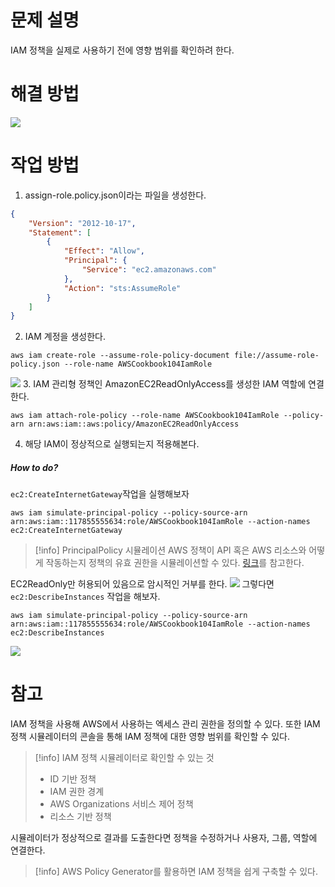 # 문제 설명
IAM 정책을 실제로 사용하기 전에 영향 범위를 확인하려 한다.
# 해결 방법
![](https://csocrates-s3.s3.ap-northeast-2.amazonaws.com/1.4%20IAM%20%EC%A0%95%EC%B1%85%20%EC%8B%9C%EB%AE%AC%EB%A0%88%EC%9D%B4%ED%84%B0%EB%A5%BC%20%EC%82%AC%EC%9A%A9%ED%95%B4%EC%84%9C%20IAM%20%EC%A0%95%EC%B1%85%20%ED%85%8C%EC%8A%A4%ED%8A%B8%20/%20TestingIAMPolicieswiththeIAMPolicySimulator.png)
# 작업 방법
1. assign-role.policy.json이라는 파일을 생성한다.
```json
{
    "Version": "2012-10-17",
    "Statement": [
        {
            "Effect": "Allow",
            "Principal": {
                "Service": "ec2.amazonaws.com"
            },
            "Action": "sts:AssumeRole"
        }
    ]
}
```
2. IAM 계정을 생성한다.
```shell
aws iam create-role --assume-role-policy-document file://assume-role-policy.json --role-name AWSCookbook104IamRole
```
![](https://csocrates-s3.s3.ap-northeast-2.amazonaws.com/1.4%20IAM%20%EC%A0%95%EC%B1%85%20%EC%8B%9C%EB%AE%AC%EB%A0%88%EC%9D%B4%ED%84%B0%EB%A5%BC%20%EC%82%AC%EC%9A%A9%ED%95%B4%EC%84%9C%20IAM%20%EC%A0%95%EC%B1%85%20%ED%85%8C%EC%8A%A4%ED%8A%B8%20/%20%EC%8A%A4%ED%81%AC%EB%A6%B0%EC%83%B7%202024-04-14%20%EC%98%A4%ED%9B%84%202.26.05.png)
3. IAM 관리형 정책인 AmazonEC2ReadOnlyAccess를 생성한 IAM 역할에 연결한다.
```shell
aws iam attach-role-policy --role-name AWSCookbook104IamRole --policy-arn arn:aws:iam::aws:policy/AmazonEC2ReadOnlyAccess
```
4. 해당 IAM이 정상적으로 실행되는지 적용해본다.
##### How to do?
`ec2:CreateInternetGateway`작업을 실행해보자
```shell
aws iam simulate-principal-policy --policy-source-arn arn:aws:iam::117855555634:role/AWSCookbook104IamRole --action-names ec2:CreateInternetGateway
```

>[!info] PrincipalPolicy 시뮬레이션
>AWS 정책이 API 혹은 AWS 리소스와 어떻게 작동하는지 정책의 유효 권한을 시뮬레이션할 수 있다.
>[링크](https://docs.aws.amazon.com/IAM/latest/APIReference/API_SimulatePrincipalPolicy.html)를 참고한다.

EC2ReadOnly만 허용되어 있음으로 암시적인 거부를 한다.
![](https://csocrates-s3.s3.ap-northeast-2.amazonaws.com/1.4%20IAM%20%EC%A0%95%EC%B1%85%20%EC%8B%9C%EB%AE%AC%EB%A0%88%EC%9D%B4%ED%84%B0%EB%A5%BC%20%EC%82%AC%EC%9A%A9%ED%95%B4%EC%84%9C%20IAM%20%EC%A0%95%EC%B1%85%20%ED%85%8C%EC%8A%A4%ED%8A%B8%20/%20%EC%8A%A4%ED%81%AC%EB%A6%B0%EC%83%B7%202024-04-14%20%EC%98%A4%ED%9B%84%203.11.58.png)
그렇다면 `ec2:DescribeInstances` 작업을 해보자.


```shell
aws iam simulate-principal-policy --policy-source-arn arn:aws:iam::117855555634:role/AWSCookbook104IamRole --action-names ec2:DescribeInstances
```
![](https://csocrates-s3.s3.ap-northeast-2.amazonaws.com/1.4%20IAM%20%EC%A0%95%EC%B1%85%20%EC%8B%9C%EB%AE%AC%EB%A0%88%EC%9D%B4%ED%84%B0%EB%A5%BC%20%EC%82%AC%EC%9A%A9%ED%95%B4%EC%84%9C%20IAM%20%EC%A0%95%EC%B1%85%20%ED%85%8C%EC%8A%A4%ED%8A%B8%20/%20%EC%8A%A4%ED%81%AC%EB%A6%B0%EC%83%B7%202024-04-14%20%EC%98%A4%ED%9B%84%203.11.31.png)
# 참고
IAM 정책을 사용해 AWS에서 사용하는 엑세스 관리 권한을 정의할 수 있다.
또한 IAM 정책 시뮬레이터의 콘솔을 통해 IAM 정책에 대한 영향 범위를 확인할 수 있다.
>[!info] IAM 정책 시뮬레이터로 확인할 수 있는 것
>- ID 기반 정책
>- IAM 권한 경계
>- AWS Organizations 서비스 제어 정책
>- 리소스 기반 정책

시뮬레이터가 정상적으로 결과를 도출한다면 정책을 수정하거나 사용자, 그룹, 역할에 연결한다.
>[!info]
>AWS Policy Generator를 활용하면 IAM 정책을 쉽게 구축할 수 있다.


